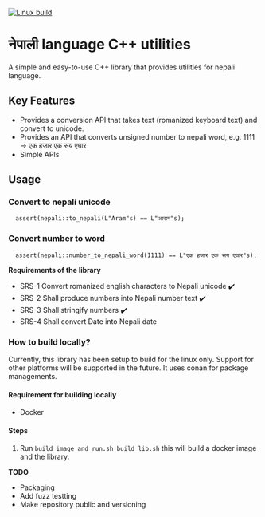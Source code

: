 [![Linux build](https://github.com/ansumsingh/nepali-language-cpp-utilities/workflows/linux-build/badge.svg)](https://github.com/ansumsingh/nepali-language-cpp-utilities/actions)

# नेपाली language C++ utilities
A simple and easy-to-use C++ library that provides utilities for nepali language. 

## Key Features
- Provides a conversion API that takes text (romanized keyboard text) and convert to unicode.
- Provides an API that converts unsigned number to nepali word, e.g. 1111 -> एक हजार एक सय एघार
- Simple APIs

## Usage 
### Convert to nepali unicode
```
  assert(nepali::to_nepali(L"Aram"s) == L"आराम"s);
```

### Convert number to word
```
  assert(nepali::number_to_nepali_word(1111) == L"एक हजार एक सय एघार"s);
```

**Requirements of the library**
- SRS-1 Convert romanized english characters to Nepali unicode ✔️
- SRS-2 Shall produce numbers into Nepali number text ✔️
- SRS-3 Shall stringify numbers ✔️
- SRS-4 Shall convert Date into Nepali date

### How to build locally?
Currently, this library has been setup to build for the linux only. Support for other platforms will be supported in the future. It uses conan for package managements.

#### Requirement for building locally
- Docker

#### Steps
1. Run `build_image_and_run.sh build_lib.sh` this will build a docker image and the library.

**TODO**
- Packaging 
- Add fuzz testting
- Make repository public and versioning
